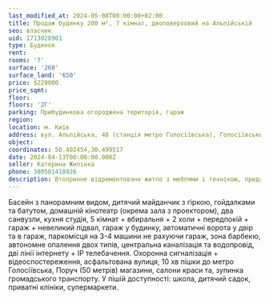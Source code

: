 ```yaml
---
last_modified_at: 2024-05-08T00:00:00+02:00
title: Продаж будинку 200 м², 7 кімнат, двоповерховий на Альпійській
seo: власник
uid: 1713028901
type: Будинок
rent:
rooms: '7'
surface: '260'
surface_land: '650'
price: $229000
price_sqmt:
floor:
floors: '2Г'
parking: Прибудинкова огороджена територія, гараж
region:
location: м. Київ
address: вул. Альпійська, 48 (станція метро Голосіївська), Голосіївський район
object:
coordinates: 50.402454,30.499517
date: 2024-04-13T00:00:00.000Z
seller: Катерина Жилінка
phone: 380501418926
description: Втолринне відремонтоване житло з меблями і технікою, придатне і готове для проживання
---
```


Басейн з панорамним видом, дитячий майданчик з гіркою, гойдалками та батутом, домашній кінотеатр (окрема зала з проектором), два санвузли, кухня студія, 5 кімнат + вбиральня + 2 холи + передпокій + гараж + невеликий підвал, гараж у будинку, автоматичні ворота у двір та в гараж, паркомісця на 3-4 машини не рахуючи гараж, зона барбекю, автономне опалення двох типів, центральна каналізація та водопровід, дві лінії інтернету + IP телебачення. Охоронна сигналізація + відеоспостереження, асфальтована вулиця, 10 хв пішки до метро Голосіївська, Поруч (50 метрів) магазини, салони краси та, зупинка громадського транспорту. У пішій доступності: школа, дитячий садок, приватні клініки, супермаркети.
